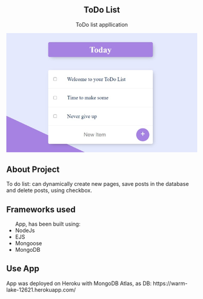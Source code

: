 <h2 align="center">ToDo List</h3>

  <p align="center">
    ToDo list appllication
    <br />
</p>

<!-- ABOUT THE PROJECT -->
![Alt text](https://github.com/IsekaiGuy/todoList/blob/main/public/css/To%20Do%20List.png?raw=true?raw=true "ToDo")

## About Project
<p>
To do list: can dynamically create new pages, save posts in the database and delete posts, using checkbox. 
</p>

## Frameworks used
<ul>App, has been built using:

<li>NodeJs</li>
<li>EJS</li>
<li>Mongoose</li>
<li>MongoDB</li>
</ul>

## Use App

<p>
App was deployed on Heroku with MongoDB Atlas, as DB: https://warm-lake-12621.herokuapp.com/
</p>
